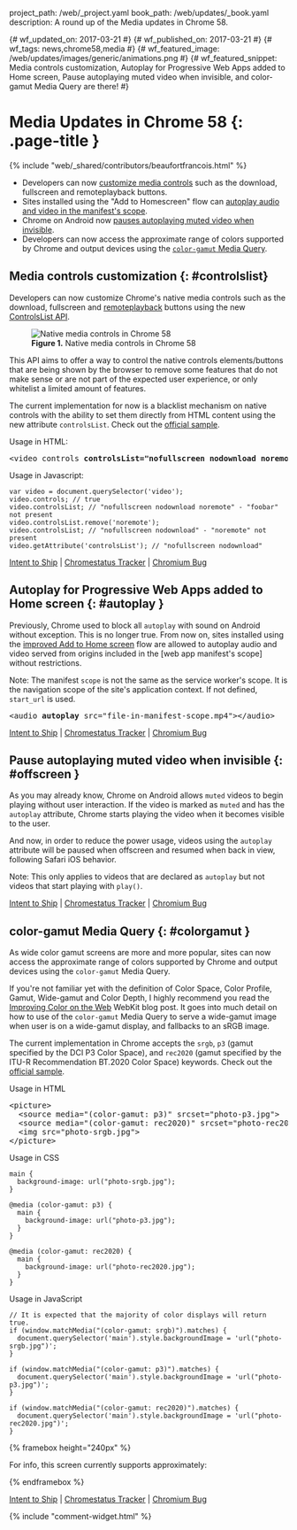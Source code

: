 project_path: /web/_project.yaml
book_path: /web/updates/_book.yaml
description: A round up of the Media updates in Chrome 58.

{# wf_updated_on: 2017-03-21 #}
{# wf_published_on: 2017-03-21 #}
{# wf_tags: news,chrome58,media #}
{# wf_featured_image: /web/updates/images/generic/animations.png #}
{# wf_featured_snippet: Media controls customization, Autoplay for Progressive Web Apps added to Home screen, Pause autoplaying muted video when invisible, and color-gamut Media Query are there! #}

# Media Updates in Chrome 58 {: .page-title }

{% include "web/_shared/contributors/beaufortfrancois.html" %}

- Developers can now [customize media controls](#controlslist) such as the
  download, fullscreen and remoteplayback buttons.
- Sites installed using the "Add to Homescreen" flow can [autoplay audio
  and video in the manifest's scope](#autoplay).
- Chrome on Android now [pauses autoplaying muted video when invisible](#offscreen).
- Developers can now access the approximate range of colors supported by Chrome and
  output devices using the [`color-gamut` Media Query](#colorgamut).

## Media controls customization {: #controlslist}

Developers can now customize Chrome's native media controls such as the
download, fullscreen and [remoteplayback] buttons using the new [ControlsList API].

<div class="attempt-right">
<figure>
  <img src="/web/updates/images/2017/03/media-controls.png"
       alt="Native media controls in Chrome 58">
  <figcaption>
    <b>Figure 1.</b>
    Native media controls in Chrome 58
  </figcaption>
</figure>
</div>

This API aims to offer a way to control the native controls elements/buttons
that are being shown by the browser to remove some features that do not make
sense or are not part of the expected user experience, or only whitelist a
limited amount of features.

The current implementation for now is a blacklist mechanism on native controls
with the ability to set them directly from HTML content using the new 
attribute `controlsList`. Check out the [official
sample](https://googlechrome.github.io/samples/media/controlslist.html).

<div class="clearfix"></div>

Usage in HTML:

<pre class="prettyprint lang-html">
&lt;video controls <b>controlsList="nofullscreen nodownload noremote foobar"</b>>&lt;/video>
</pre>

Usage in Javascript:

    var video = document.querySelector('video');
    video.controls; // true
    video.controlsList; // "nofullscreen nodownload noremote" - "foobar" not present
    video.controlsList.remove('noremote');
    video.controlsList; // "nofullscreen nodownload" - "noremote" not present
    video.getAttribute('controlsList'); // "nofullscreen nodownload"

[Intent to Ship](https://groups.google.com/a/chromium.org/forum/#!topic/blink-dev/tFuQd3AcsIQ/discussion) &#124;
[Chromestatus Tracker](https://www.chromestatus.com/features/5737006365671424) &#124;
[Chromium Bug](https://bugs.chromium.org/p/chromium/issues/detail?id=685018)

## Autoplay for Progressive Web Apps added to Home screen {: #autoplay }

Previously, Chrome used to block all `autoplay` with sound on Android without
exception. This is no longer true. From now on, sites installed using the
[improved Add to Home screen] flow are allowed to autoplay audio and video
served from origins included in the [web app manifest's scope] without
restrictions.

Note: The manifest `scope` is not the same as the service worker's scope. It is
the navigation scope of the site's application context. If not defined,
`start_url` is used.

<pre class="prettyprint lang-html">
&lt;audio <b>autoplay</b> src="file-in-manifest-scope.mp4">&lt;/audio>
</pre>

[Intent to Ship](https://groups.google.com/a/chromium.org/d/topic/blink-dev/DW7_yxL_HjE/discussion) &#124;
[Chromestatus Tracker](https://www.chromestatus.com/features/5715456904134656) &#124;
[Chromium Bug](https://bugs.chromium.org/p/chromium/issues/detail?id=676312)

## Pause autoplaying muted video when invisible {: #offscreen }

As you may already know, Chrome on Android allows `muted` videos to begin playing
without user interaction. If the video is marked as `muted` and has the `autoplay`
attribute, Chrome starts playing the video when it becomes visible to the
user.

And now, in order to reduce the power usage, videos using the `autoplay`
attribute will be paused when offscreen and resumed when back in view,
following Safari iOS behavior.

Note: This only applies to videos that are declared as `autoplay` but not videos
that start playing with `play()`.

[Intent to Ship](https://groups.google.com/a/chromium.org/d/topic/blink-dev/UtFM-kndhaI/discussion) &#124;
[Chromestatus Tracker](https://www.chromestatus.com/features/5651339115757568) &#124;
[Chromium Bug](https://bugs.chromium.org/p/chromium/issues/detail?id=690468)

## color-gamut Media Query {: #colorgamut }

As wide color gamut screens are more and more popular, sites can now access the
approximate range of colors supported by Chrome and output devices using the
`color-gamut` Media Query.

If you're not familiar yet with the definition of Color Space, Color Profile,
Gamut, Wide-gamut and Color Depth, I highly recommend you read the 
[Improving Color on the Web] WebKit blog post. It goes into much detail on how
to use of the `color-gamut` Media Query to serve a wide-gamut image when user
is on a wide-gamut display, and fallbacks to an sRGB image.
 
The current implementation in Chrome accepts the `srgb`, `p3` (gamut specified
by the DCI P3 Color Space), and `rec2020` (gamut specified by the ITU-R
Recommendation BT.2020 Color Space) keywords. Check out the [official
sample](https://googlechrome.github.io/samples/media/color-gamut-media-query.html).

Usage in HTML

<pre class="prettyprint lang-html">
&lt;picture>
  &lt;source media="(color-gamut: p3)" srcset="photo-p3.jpg">
  &lt;source media="(color-gamut: rec2020)" srcset="photo-rec2020.jpg">
  &lt;img src="photo-srgb.jpg">
&lt;/picture>
</pre>

Usage in CSS

    main {
      background-image: url("photo-srgb.jpg");
    }
    
    @media (color-gamut: p3) {
      main {
        background-image: url("photo-p3.jpg");
      }
    }
    
    @media (color-gamut: rec2020) {
      main {
        background-image: url("photo-rec2020.jpg");
      }
    }

Usage in JavaScript

    // It is expected that the majority of color displays will return true.
    if (window.matchMedia("(color-gamut: srgb)").matches) {
      document.querySelector('main').style.backgroundImage = 'url("photo-srgb.jpg")';
    }
    
    if (window.matchMedia("(color-gamut: p3)").matches) {
      document.querySelector('main').style.backgroundImage = 'url("photo-p3.jpg")';
    }

    if (window.matchMedia("(color-gamut: rec2020)").matches) {
      document.querySelector('main').style.backgroundImage = 'url("photo-rec2020.jpg")';
    }

{% framebox height="240px" %}
<p>For info, this screen currently supports approximately:</p>
<ul>
  <li id="srgb" hidden>
    the sRGB gamut or more.
  </li>
  <li id="p3" hidden>
    the gamut specified by the DCI P3 Color Space or more.
  </li>
  <li id="rec2020" hidden>
    the gamut specified by the ITU-R Recommendation BT.2020 Color Space or more.
  </li>
</ul>
<script>
  document.querySelector('#srgb').hidden = !window.matchMedia("(color-gamut: srgb)").matches;
  document.querySelector('#p3').hidden = !window.matchMedia("(color-gamut: p3)").matches;
  document.querySelector('#rec2020').hidden = !window.matchMedia("(color-gamut: rec2020)").matches;
</script>
{% endframebox %}

[Intent to Ship](https://groups.google.com/a/chromium.org/forum/#!msg/blink-dev/36CcloDrB3E/1wMSNMl9BQAJ) &#124;
[Chromestatus Tracker](https://www.chromestatus.com/features/5354410980933632) &#124;
[Chromium Bug](https://bugs.chromium.org/p/chromium/issues/detail?id=685456)

{% include "comment-widget.html" %}

[remoteplayback]: https://w3c.github.io/remote-playback/
[ControlsList API]: https://github.com/WICG/controls-list/blob/gh-pages/explainer.md
[improved Add to Home screen]: https://blog.chromium.org/2017/02/integrating-progressive-web-apps-deeply.html
[manifest's scope]: /web/fundamentals/engage-and-retain/web-app-manifest/
[Improving Color on the Web]: https://webkit.org/blog/6682/improving-color-on-the-web/
